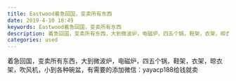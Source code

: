 ```yaml
---
title: Eastwood着急回国，变卖所有东西
date: 2019-4-10 18:49
keywords: Eastwood着急回国，变卖所有东西
description: 着急回国，变卖所有东西，大到微波炉，电磁炉，四五个锅，鞋架，衣架，晾衣架，吹风机，小到各种碗盆，有需要的添加微信：yayacp188给钱就卖
categories: used
---
```

<td class="t_f" id="postmessage_3453703">

着急回国，变卖所有东西，大到微波炉，电磁炉，四五个锅，鞋架，衣架，晾衣架，吹风机，小到各种碗盆，有需要的添加微信：yayacp188给钱就卖<br/>
</td>
